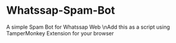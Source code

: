 # Whatssap-Spam-Bot
A simple Spam Bot for Whatssap Web  \nAdd this as a script using TamperMonkey Extension for your browser

